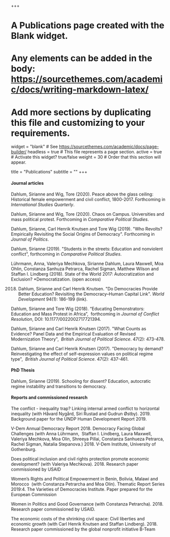 +++
# A Publications page created with the Blank widget.
# Any elements can be added in the body: https://sourcethemes.com/academic/docs/writing-markdown-latex/
# Add more sections by duplicating this file and customizing to your requirements.

widget = "blank"  # See https://sourcethemes.com/academic/docs/page-builder/
headless = true  # This file represents a page section.
active = true  # Activate this widget? true/false
weight = 30  # Order that this section will appear.

title = "Publications"
subtitle = ""
+++

#### Journal articles



Dahlum, Sirianne and Wig, Tore (2020). Peace above the glass ceiling: Historical female empowerment and civil conflict, 1800-2017. Forthcoming in *International Studies Quarterly*.

Dahlum, Sirianne and Wig, Tore (2020). Chaos on Campus. Universities and mass political protest. Forthcoming in *Comparative Political Studies*.

Dahlum, Sirianne, Carl Henrik Knutsen and Tore Wig (2019). "Who Revolts? Empirically Revisiting the Social Origins of Democracy". Forthcoming in *Journal of Politics*. 

Dahlum, Sirianne (2019). "Students in the streets: Education and nonviolent conflict", forthcoming in *Comparative Political Studies*. 

Lührmann, Anna, Valeriya Mechkova, Sirianne Dahlum, Laura Maxwell, Moa Ohlin, Constanza Sanhuza Petrarca, Rachel Sigman, Matthew Wilson and Staffan I. Lindberg (2018). State of the World 2017: Autocratization and Exclusion? *Democratization. (open access)

2018. Dahlum, Sirianne and Carl Henrik Knutsen. "Do Democracies Provide Better Education? Revisiting the Democracy–Human Capital Link". *World Development* 94(1): 186-199 (link).

Dahlum, Sirianne and Tore Wig (2018). “Educating Demonstrators: Education and Mass Protest in Africa”,  forthcoming in *Journal of Conflict Resolution*, DOI: 10.1177/0022002717721394. 

Dahlum, Sirianne and Carl Henrik Knutsen (2017). "What Counts as Evidence? Panel Data and the Empirical Evaluation of Revised Modernization Theory",  *British Journal of Political Science*. 47(2): 473-478.

Dahlum, Sirianne and Carl Henrik Knutsen (2017). "Democracy by demand? Reinvestigating the effect of self-expression values on political regime type",  *British Journal of Political Science*. 47(2): 437-461.


#### PhD Thesis

Dahlum, Sirianne (2019). Schooling for dissent? Education, autocratic regime instability and transitions to democracy.




#### Reports and commissioned research

The conflict - inequality trap? Linking internal armed conflict to horizontal inequality (with Håvard Nygård, Siri Rustad and Gudrun Østby). 2019. Background paper for the UNDP Human Development Report 2019.

V-Dem Annual Democracy Report 2018. Democracy Facing Global Challenges (with Anna Lührmann,  Staffan I. Lindberg, Laura Maxwell, Valeriya Mechkova, Moa Olin, Shreeya Pillai, Constanza Sanhueza Petrarca, Rachel Sigman, Natalia Stepanova.) 2018. V-Dem Institute, University of Gothenburg.

Does political inclusion and civil rights protection promote economic development? (with Valeriya Mechkova). 2018. Research paper commissioned by USAID

Women’s Rights and Political Empowerment in Benin, Bolivia, Malawi and Morocco  (with Constanza Petrarcha and Moa Olin). Thematic Report Series 2019:4. The Varieties of Democracies Institute. Paper prepared for the European Commission

Women in Politics and Good Governance (with Constanza Petrarcha). 2018. Research paper commissioned by USAID. 

The economic costs of the shrinking civil space: Civil liberties and economic growth (with Carl Henrik Knutsen and Staffan Lindberg). 2018. Research paper commissioned by the global nonprofit initiative B-Team  


